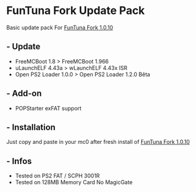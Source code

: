 # FunTuna Fork Update Pack

Basic update pack For [FunTuna Fork 1.0.10](https://github.com/israpps/Funtuna-Fork)

## - Update

  * FreeMCBoot 1.8 > FreeMCBoot 1.966
  * uLaunchELF 4.43a > wLaunchELF 4.43x ISR
  * Open PS2 Loader 1.0.0 > Open PS2 Loader 1.2.0 Bêta

## - Add-on

  * POPStarter exFAT support
    
## - Installation

Just copy and paste in your mc0 after fresh install of [FunTuna Fork 1.0.10](https://github.com/israpps/Funtuna-Fork)

## - Infos

  * Tested on PS2 FAT / SCPH 3001R
  * Tested on 128MB Memory Card No MagicGate
